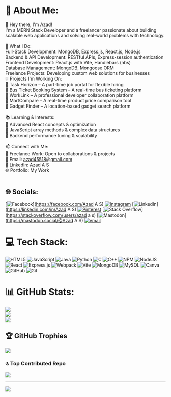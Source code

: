 # 💫 About Me:
👋 Hey there, I'm Azad!<br>I'm a MERN Stack Developer and a freelancer passionate about building scalable web applications and solving real-world problems with technology.<br><br>🚀 What I Do:<br>Full-Stack Development: MongoDB, Express.js, React.js, Node.js<br>Backend & API Development: RESTful APIs, Express-session authentication<br>Frontend Development: React.js with Vite, Handlebars (hbs)<br>Database Management: MongoDB, Mongoose ORM<br>Freelance Projects: Developing custom web solutions for businesses<br>💡 Projects I'm Working On:<br>🔹 Task Horizon – A part-time job portal for flexible hiring<br>🔹 Bus Ticket Booking System – A real-time bus ticketing platform<br>🔹 WorkLink – A professional developer collaboration platform<br>🔹 MartCompare – A real-time product price comparison tool<br>🔹 Gadget Finder – A location-based gadget search platform<br><br>📚 Learning & Interests:<br>🔹 Advanced React concepts & optimization<br>🔹 JavaScript array methods & complex data structures<br>🔹 Backend performance tuning & scalability<br><br>📫 Connect with Me:<br>💼 Freelance Work: Open to collaborations & projects<br>📧 Email: azad45518@gmail.com<br>💬 LinkedIn: Azad A S<br>🌐 Portfolio: My Work<br><br>


## 🌐 Socials:
[![Facebook](https://img.shields.io/badge/Facebook-%231877F2.svg?logo=Facebook&logoColor=white)](https://facebook.com/Azad A S) [![Instagram](https://img.shields.io/badge/Instagram-%23E4405F.svg?logo=Instagram&logoColor=white)](https://instagram.com/azad_as_24) [![LinkedIn](https://img.shields.io/badge/LinkedIn-%230077B5.svg?logo=linkedin&logoColor=white)](https://linkedin.com/in/Azad A S) [![Pinterest](https://img.shields.io/badge/Pinterest-%23E60023.svg?logo=Pinterest&logoColor=white)](https://pinterest.com/Azad) [![Stack Overflow](https://img.shields.io/badge/-Stackoverflow-FE7A16?logo=stack-overflow&logoColor=white)](https://stackoverflow.com/users/azad a s) [![Mastodon](https://img.shields.io/badge/-MASTODON-%232B90D9?logo=mastodon&logoColor=white)](https://mastodon.social/@Azad A S) [![email](https://img.shields.io/badge/Email-D14836?logo=gmail&logoColor=white)](mailto:azad45518@gmail.com) 

# 💻 Tech Stack:
![HTML5](https://img.shields.io/badge/html5-%23E34F26.svg?style=for-the-badge&logo=html5&logoColor=white) ![JavaScript](https://img.shields.io/badge/javascript-%23323330.svg?style=for-the-badge&logo=javascript&logoColor=%23F7DF1E) ![Java](https://img.shields.io/badge/java-%23ED8B00.svg?style=for-the-badge&logo=openjdk&logoColor=white) ![Python](https://img.shields.io/badge/python-3670A0?style=for-the-badge&logo=python&logoColor=ffdd54) ![C](https://img.shields.io/badge/c-%2300599C.svg?style=for-the-badge&logo=c&logoColor=white) ![C++](https://img.shields.io/badge/c++-%2300599C.svg?style=for-the-badge&logo=c%2B%2B&logoColor=white) ![NPM](https://img.shields.io/badge/NPM-%23CB3837.svg?style=for-the-badge&logo=npm&logoColor=white) ![NodeJS](https://img.shields.io/badge/node.js-6DA55F?style=for-the-badge&logo=node.js&logoColor=white) ![React](https://img.shields.io/badge/react-%2320232a.svg?style=for-the-badge&logo=react&logoColor=%2361DAFB) ![Express.js](https://img.shields.io/badge/express.js-%23404d59.svg?style=for-the-badge&logo=express&logoColor=%2361DAFB) ![Webpack](https://img.shields.io/badge/webpack-%238DD6F9.svg?style=for-the-badge&logo=webpack&logoColor=black) ![Vite](https://img.shields.io/badge/vite-%23646CFF.svg?style=for-the-badge&logo=vite&logoColor=white) ![MongoDB](https://img.shields.io/badge/MongoDB-%234ea94b.svg?style=for-the-badge&logo=mongodb&logoColor=white) ![MySQL](https://img.shields.io/badge/mysql-4479A1.svg?style=for-the-badge&logo=mysql&logoColor=white) ![Canva](https://img.shields.io/badge/Canva-%2300C4CC.svg?style=for-the-badge&logo=Canva&logoColor=white) ![GitHub](https://img.shields.io/badge/github-%23121011.svg?style=for-the-badge&logo=github&logoColor=white) ![Git](https://img.shields.io/badge/git-%23F05033.svg?style=for-the-badge&logo=git&logoColor=white)
# 📊 GitHub Stats:
![](https://github-readme-stats.vercel.app/api?username=Azadas26&theme=dark&hide_border=false&include_all_commits=false&count_private=false)<br/>
![](https://nirzak-streak-stats.vercel.app/?user=Azadas26&theme=dark&hide_border=false)<br/>
![](https://github-readme-stats.vercel.app/api/top-langs/?username=Azadas26&theme=dark&hide_border=false&include_all_commits=false&count_private=false&layout=compact)

## 🏆 GitHub Trophies
![](https://github-profile-trophy.vercel.app/?username=Azadas26&theme=radical&no-frame=false&no-bg=true&margin-w=4)

### 🔝 Top Contributed Repo
![](https://github-contributor-stats.vercel.app/api?username=Azadas26&limit=5&theme=dark&combine_all_yearly_contributions=true)

---
[![](https://visitcount.itsvg.in/api?id=Azadas26&icon=2&color=0)](https://visitcount.itsvg.in)

<!-- Proudly created with GPRM ( https://gprm.itsvg.in ) -->
